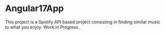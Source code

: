 # Angular17App

This project is a Spotify API based project consisting in finding similar music to what you enjoy.
Work in Progress.
